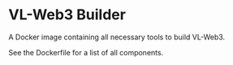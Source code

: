 # VL-Web3 Builder

A Docker image containing all necessary tools to build VL-Web3.

See the Dockerfile for a list of all components.

